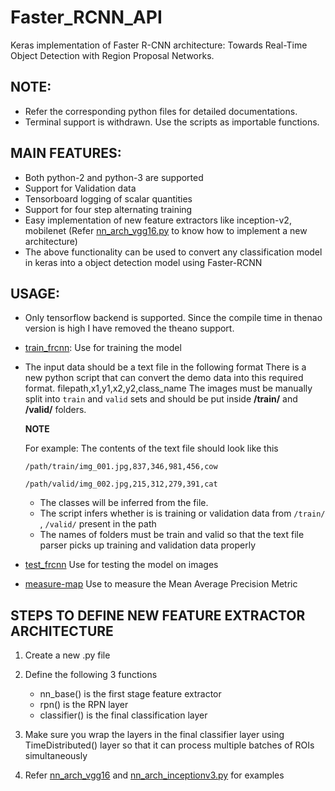 # Faster_RCNN_API 
Keras implementation of Faster R-CNN architecture: Towards Real-Time Object Detection with Region Proposal Networks.

## NOTE: 
- Refer the corresponding python files for detailed documentations.  
- Terminal support is withdrawn. Use the scripts as importable functions.

## MAIN FEATURES:
- Both python-2 and python-3 are supported
- Support for Validation data
- Tensorboard logging of scalar quantities
- Support for four step alternating training
- Easy implementation of new feature extractors like inception-v2, mobilenet (Refer [nn_arch_vgg16.py](https://github.com/Abhijit-2592/Keras_object_detection/blob/master/Faster_RCNN_API/keras_frcnn/nn_arch_vgg16.py) to know how to implement a new architecture)
- The above functionality can be used to convert any classification model in keras into a object detection model using Faster-RCNN

## USAGE:
- Only tensorflow backend is supported. Since the compile time in thenao version is high I have removed the theano support.
- [train_frcnn](https://github.com/Abhijit-2592/Keras_object_detection/blob/master/Faster_RCNN_API/train_frcnn.py): Use for training the model
- The input data should be a text file in the following format
    There is a new python script that can convert the demo data into this required format. 
    filepath,x1,y1,x2,y2,class_name
    The images must be manually split into `train` and `valid` sets and should be put inside **/train/** and **/valid/** folders. 
    
    **NOTE**

    For example: The contents of the text file should look like this
    
    `/path/train/img_001.jpg,837,346,981,456,cow`
    
    `/path/valid/img_002.jpg,215,312,279,391,cat`

    - The classes will be inferred from the file.
    - The script infers whether is is training or validation data from `/train/` , `/valid/` present in the path
    - The names of folders must be train and valid so that the text file parser picks up training and validation data properly
    
- [test_frcnn](https://github.com/Abhijit-2592/Keras_object_detection/blob/master/Faster_RCNN_API/test_frcnn.py) Use for testing the model on images
- [measure-map](https://github.com/Abhijit-2592/Keras_object_detection/blob/master/Faster_RCNN_API/measure_map.py) Use to measure the Mean Average Precision Metric

## STEPS TO DEFINE NEW FEATURE EXTRACTOR ARCHITECTURE 
1) Create a new .py file
2) Define the following 3 functions
    - nn_base() is the first stage feature extractor
    - rpn() is the RPN layer
    - classifier() is the final classification layer
    
3) Make sure you wrap the layers in the final classifier layer using TimeDistributed() layer 
   so that it can process multiple batches of ROIs simultaneously
4) Refer [nn_arch_vgg16](https://github.com/Abhijit-2592/Keras_object_detection/blob/master/Faster_RCNN_API/keras_frcnn/nn_arch_vgg16.py) and [nn_arch_inceptionv3.py](https://github.com/Abhijit-2592/Keras_object_detection/blob/master/Faster_RCNN_API/keras_frcnn/nn_arch_inceptionv3.py) for examples
